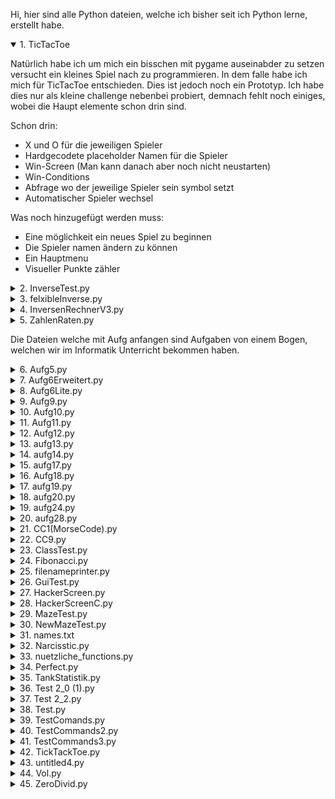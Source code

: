 Hi, hier sind alle Python dateien, welche ich bisher seit ich Python lerne, erstellt habe.

<details open>
  <summary>1. TicTacToe</summary>

  Natürlich habe ich um mich ein bisschen mit pygame auseinabder zu setzen versucht ein kleines Spiel nach zu programmieren. In dem falle habe ich mich für TicTacToe entschieden.
  Dies ist jedoch noch ein Prototyp. Ich habe dies nur als kleine challenge nebenbei probiert, demnach fehlt noch einiges, wobei die Haupt elemente schon drin sind.

  Schon drin:
  * X und O für die jeweiligen Spieler
  * Hardgecodete placeholder Namen für die Spieler
  * Win-Screen (Man kann danach aber noch nicht neustarten)
  * Win-Conditions
  * Abfrage wo der jeweilige Spieler sein symbol setzt
  * Automatischer Spieler wechsel

  Was noch hinzugefügt werden muss:
  * Eine möglichkeit ein neues Spiel zu beginnen
  * Die Spieler namen ändern zu können
  * Ein Hauptmenu
  * Visueller Punkte zähler
  
</details>


<details>
  <summary>2. InverseTest.py</summary>

  Dies war mein erster versuch an einem komplexen Projekt. Denn da wir im Mathe Unterricht gerade Inversen berechnen hatten, dachte ich mir, dass es doch eine witzige Idee sei, daraus ein Python Script zu machen, welches mir die Inverse einer 2x2 Matrix ausrechnet oder den Gauß an einer 3x3 Matrix anwendet.
  
</details>


<details>
  <summary>3. felxibleInverse.py</summary>

  Dies ist quasi die 2. iteration meines Inversen Tests aus Punkt 2. Bei dem Script soll man die größe der Matrix frei bestimmen können, hat funktioniert auch mit 2x2 Matrizen, aber darüber hinaus jedoch nicht mehr ganz und da dies nur ein kleines nebenprojekt ist, habe ich da auch nicht so viel energie mehr reingesteck den Fehler zu finden, weshalb ich lieber ein komplett neues Script dafür geschrieben habe.
  
</details>


<details>
  <summary>4. InversenRechnerV3.py</summary>

  Dies ist nun dieses neue Script, welches in Punkt 3 erwähnt wurde, welches ich geschrieben habe, um nochmal einen kompletten neuanfang an dem ganzen zu wagen. für diesen hatte ich auch im allgemeinen viel mehr funktionaltät geplant, wovon ich auch schon ein wenig implementiert habe, jedoch hatte die Schule dann noch mehr Zeit in anspruch genommen, wodurch ich die arbeit an diesem Script komplett vergessen hatte.
  Hier kann man aber wenigstens schonmal die help funktion verwenden.
  
</details>


<details>
  <summary>5. ZahlenRaten.py</summary>

  Dies ist mein erstes kleines Spiel welches ich probiert hatte. Es ist ein kleines Spiel wo man eine zufällige Zahl zwischen 0 und 100 erraten muss, es gibt sogar Tipps wenn man es nicht schafft und am ende wird auch ausgegeben mit wie vielen versuchen man die Zahl erraten hat.
  
</details>


Die Dateien welche mit Aufg anfangen sind Aufgaben von einem Bogen, welchen wir im Informatik Unterricht bekommen haben.

<details>
  <summary>6. Aufg5.py</summary>

  Hier lautete die Aufgabe:
  Entwerfen Sie ein Script, um für einen eingegebenen Umsatz die Kategorie zu bestimmen. Als Umsätze der Kategorie A zählen Umsätze von mehr als 10.000 €, der Kategorie B entsprechen Umsätze zwischen 1000 € und 10.000 € und Kategorie C sind Umsätze unter 1000 €.
  
</details>


<details>
  <summary>7. Aufg6Erweitert.py</summary>

  Hier lautete die Aufgabe:
  Entwerfen Sie ein Script, um für einen eingegebenen Betrag den Rabatt- und Zahlbetrag zu berechnen. Bei einem Betrag von über 100€ werden 5% und ab einem Mindestbetrag von 500€ werden 10% Rabatt gewährt
  
</details>


<details>
  <summary>8. Aufg6Lite.py</summary>

  Die Aufgabe war hier die selbe wie bei 7, nur ist dieses Script ein bisschen kleiner geschrieben
  
</details>


<details>
  <summary>9. Aufg9.py</summary>

  Hier lautete die Aufgabe:
  Entwerfen Sie ein Script, um für ein eingegebenes Body-Mass-Index (BMI) zu ermitteln, wie die entsprechende Gewichtskategorie heißt und geben Sie diese aus.
  
</details>


<details>
  <summary>10. Aufg10.py</summary>

  Hier lautete die Aufgabe:
  Entwerfen Sie ein Script, um für ein eingegebenes Jahr zu bestimmen, ob es sich um ein Schaltjahr handelt. Ein Schaltjahr ist durch 4 teilbar, nicht aber, wenn es durch 4 und 100 teilbar ist, jedoch ist es ein Schaltjahr, wenn es durch 4, 100 und 400 teilbar ist.
  
</details>


<details>
  <summary>11. Aufg11.py</summary>

  Hier lautete die Aufgabe:
  Entwerfen Sie ein Script, um in zwei eingegebenen Zeichenketten zu überprüfen, ob einige Buchstaben jeweils darin vorkommen.
  
</details>


<details>
  <summary>12. Aufg12.py</summary>

  Hier lautete die Aufgabe:
  Entwerfen Sie ein Script, um für eine eingegebene Zahl zu überprüfen, ob sie eine perfekte (vollkommene) Zahl ist! Eine perfekte Zahl ist eine Zahl, deren Summe aller echten Teiler (positiven Teiler außer der Zahl selbst) gleich der Zahl selbst ist.
  
</details>


<details>
  <summary>13. aufg13.py</summary>

  Hier lautete die Aufgabe:
  Entwerfen Sie ein Script, um für eine eingegebene Dualzahl den Dezimalwert auszugeben.
  
</details>


<details>
  <summary>14. aufg14.py</summary>

  Hier lautete die Aufgabe:
  Entwerfen Sie ein Script, um für eine eingegebene Zahl in Hexadezimaldarstellung den Dezimalwert auszugeben.
  
</details>


<details>
  <summary>15. aufg17.py</summary>

  Hier lautete die Aufgabe:
  Entwerfen Sie ein Script, um die Übereinstimmung der letzten Ziffern einer ersten eingegebenen Zahl mit den Ziffern einer zweiten eingegebenen Zahl zu überprüfen. Die Anzahl der zu prüfenden letzten Ziffern entspricht der Anzahl der Ziffern der zweiten Zahl (bspw. werden bei 11 die letzten 2, bei 111 die letzten 3 Ziffern geprüft).
  
</details>


<details>
  <summary>16. Aufg18.py</summary>

  Hier lautete die Aufgabe:
  Entwerfen Sie ein Script, um zu bestimmen, ob eine eingegebene Zahl eine narzisstische Zahl ist. Eine narzisstische Zahl ist eine Zahl, deren Summe ihrer Ziffern, jeweils potenziert mit dem Stellenwert, wieder die Zahl selbst ergibt.
  
</details>


<details>
  <summary>17. aufg19.py</summary>

  Hier lautete die Aufgabe:
  Entwerfen Sie ein Script, um zu bestimmen, ob bei einer eingegebenen Anzahl von kleinen und großen Kisten mit unterschiedlichen Höhen, ein gewünschtes Kistenstapel gestapelt werden kann. Kleine Kisten haben die Höhe 1 und große Kisten haben die Höhe 5.
  
</details>


<details>
  <summary>18. aufg20.py</summary>

  Hier lautete die Aufgabe:
  Entwerfen Sie ein Script, um in einer eingegebenen Zeichenkette die relative und absolute Häufigkeit von Vokalen (a, e, i, o, u) zu bestimmen.
  
</details>


<details>
  <summary>19. aufg24.py</summary>

  Hier lautete die Aufgabe:
  Entwerfen Sie ein Script, um eine eingegebene Zeichenkette zu formatieren. Befindet sich ein „_“ vor einem Wort, dann wird das gesamte Wort groß geschrieben. Befindet sich ein „_“ hinter dem Wort, dann wird das gesamte Wort klein geschrieben. Befindet sich „_“ vor und hinter einem Wort, dann zählt das letzte Zeichen. Befindet sich „_“ zwischen zwei Worten, dann gehört zur Zeichenkette. Hat es kein Formatierungszeichen, dann bleibt das Wort unverändert.
  
</details>


<details>
  <summary>20. aufg28.py</summary>

  Hier lautete die Aufgabe:
  Entwerfen Sie ein Script, um Passwörter aus einer eingegebenen Zeichenkette zu bilden.
  
</details>


<details>
  <summary>21. CC1(MorseCode).py</summary>
</details>


<details>
  <summary>22. CC9.py</summary>
</details>


<details>
  <summary>23. ClassTest.py</summary>
</details>


<details>
  <summary>24. Fibonacci.py</summary>
</details>


<details>
  <summary>25. filenameprinter.py</summary>
</details>


<details>
  <summary>26. GuiTest.py</summary>
</details>


<details>
  <summary>27. HackerScreen.py</summary>
</details>


<details>
  <summary>28. HackerScreenC.py</summary>
</details>


<details>
  <summary>29. MazeTest.py</summary>
</details>


<details>
  <summary>30. NewMazeTest.py</summary>
</details>


<details>
  <summary>31. names.txt</summary>
</details>


<details>
  <summary>32. Narcisstic.py</summary>
</details>


<details>
  <summary>33. nuetzliche_functions.py</summary>
</details>


<details>
  <summary>34. Perfect.py</summary>
</details>


<details>
  <summary>35. TankStatistik.py</summary>
</details>


<details>
  <summary>36. Test 2_0 (1).py</summary>
</details>


<details>
  <summary>37. Test 2_2.py</summary>
</details>


<details>
  <summary>38. Test.py</summary>
</details>


<details>
  <summary>39. TestComands.py</summary>
</details>


<details>
  <summary>40. TestCommands2.py</summary>
</details>


<details>
  <summary>41. TestCommands3.py</summary>
</details>


<details>
  <summary>42. TickTackToe.py</summary>
</details>


<details>
  <summary>43. untitled4.py</summary>
</details>


<details>
  <summary>44. Vol.py</summary>
</details>


<details>
  <summary>45. ZeroDivid.py</summary>
</details>
